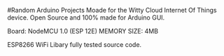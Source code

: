 #Random Arduino Projects 
Moade for the Witty Cloud Internet Of Things device. Open Source and 100% made for Arduino GUI. 

Board: NodeMCU 1.0 (ESP 12E)
MEMORY SIZE: 4MB 

ESP8266 WiFi Libary fully tested source code. 
